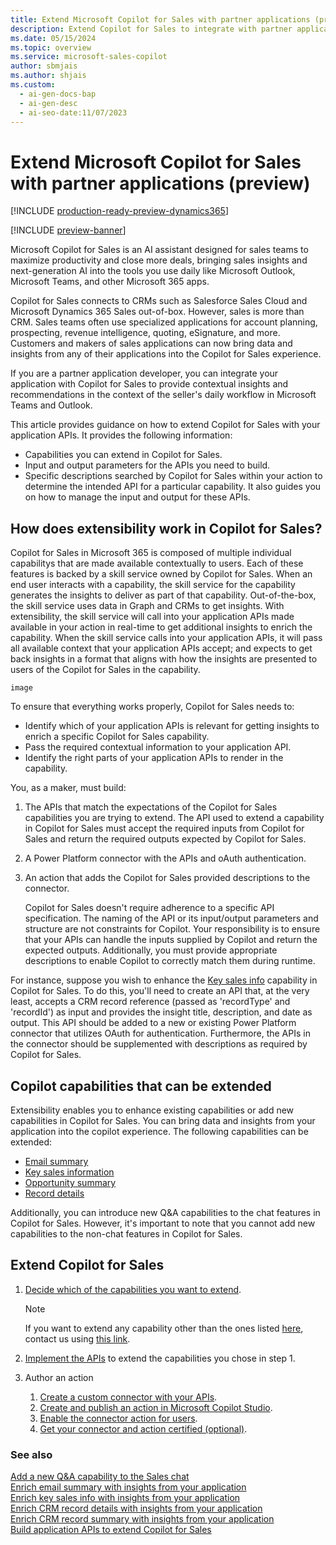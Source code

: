 ```yaml
---
title: Extend Microsoft Copilot for Sales with partner applications (preview)
description: Extend Copilot for Sales to integrate with partner applications to provide contextual insights and recommendations in Teams and Outlook.
ms.date: 05/15/2024
ms.topic: overview
ms.service: microsoft-sales-copilot
author: sbmjais
ms.author: shjais
ms.custom:
  - ai-gen-docs-bap
  - ai-gen-desc
  - ai-seo-date:11/07/2023
---
```


# Extend Microsoft Copilot for Sales with partner applications (preview)

[!INCLUDE [production-ready-preview-dynamics365](~/../shared-content/shared/preview-includes/production-ready-preview-dynamics365.md)]

[!INCLUDE [preview-banner](~/../shared-content/shared/preview-includes/preview-banner.md)]

Microsoft Copilot for Sales is an AI assistant designed for sales teams to maximize productivity and close more deals, bringing sales insights and next-generation AI into the tools you use daily like Microsoft Outlook, Microsoft Teams, and other Microsoft 365 apps.

Copilot for Sales connects to CRMs such as Salesforce Sales Cloud and Microsoft Dynamics 365 Sales out-of-box. However, sales is more than CRM. Sales teams often use specialized applications for account planning, prospecting, revenue intelligence, quoting, eSignature, and more. Customers and makers of sales applications can now bring data and insights from any of their applications into the Copilot for Sales experience. 

If you are a partner application developer, you can integrate your application with Copilot for Sales to provide contextual insights and recommendations in the context of the seller's daily workflow in Microsoft Teams and Outlook.

This article provides guidance on how to extend Copilot for Sales with your application APIs. It provides the following information:
- Capabilities you can extend in Copilot for Sales.
- Input and output parameters for the APIs you need to build.
- Specific descriptions searched by Copilot for Sales within your action to determine the intended API for a particular capability. It also guides you on how to manage the input and output for these APIs. 

## How does extensibility work in Copilot for Sales?

Copilot for Sales in Microsoft 365 is composed of multiple individual capabilitys that are made available contextually to users. Each of these features is backed by a skill service owned by Copilot for Sales. When an end user interacts with a capability, the skill service for the capability generates the insights to deliver as part of that capability. Out-of-the-box, the skill service uses data in Graph and CRMs to get insights. With extensibility, the skill service will call into your application APIs made available in your action in real-time to get additional insights to enrich the capability. When the skill service calls into your application APIs, it will pass all available context that your application APIs accept; and expects to get back insights in a format that aligns with how the insights are presented to users of the Copilot for Sales in the capability.

`image`

To ensure that everything works properly, Copilot for Sales needs to:
- Identify which of your application APIs is relevant for getting insights to enrich a specific Copilot for Sales capability.
- Pass the required contextual information to your application API.
- Identify the right parts of your application APIs to render in the capability.


You, as a maker, must build:
1. The APIs that match the expectations of the Copilot for Sales capabilities you are trying to extend. The API used to extend a capability in Copilot for Sales must accept the required inputs from Copilot for Sales and return the required outputs expected by Copilot for Sales.
1. A Power Platform connector with the APIs and oAuth authentication.
1. An action that adds the Copilot for Sales provided descriptions to the connector.

    Copilot for Sales doesn't require adherence to a specific API specification. The naming of the API or its input/output parameters and structure are not constraints for Copilot. Your responsibility is to ensure that your APIs can handle the inputs supplied by Copilot and return the expected outputs. Additionally, you must provide appropriate descriptions to enable Copilot to correctly match them during runtime.

For instance, suppose you wish to enhance the [Key sales info](key-sales-info.md) capability in Copilot for Sales. To do this, you'll need to create an API that, at the very least, accepts a CRM record reference (passed as 'recordType' and 'recordId') as input and provides the insight title, description, and date as output. This API should be added to a new or existing Power Platform connector that utilizes OAuth for authentication. Furthermore, the APIs in the connector should be supplemented with descriptions as required by Copilot for Sales.

## Copilot capabilities that can be extended

Extensibility enables you to enhance existing capabilities or add new capabilities in Copilot for Sales. You can bring data and insights from your application into the copilot experience. The following capabilities can be extended:
- [Email summary](email-summary-premium.md)
- [Key sales information](key-sales-info.md)
- [Opportunity summary](view-opportunity-summary.md)
- [Record details](view-record-details.md)

Additionally, you can introduce new Q&A capabilities to the chat features in Copilot for Sales. However, it's important to note that you cannot add new capabilities to the non-chat features in Copilot for Sales.

## Extend Copilot for Sales

1. [Decide which of the capabilities you want to extend](#copilot-capabilities-that-can-be-extended).
    
    > [!NOTE]
    > If you want to extend any capability other than the ones listed [here](#copilot-capabilities-that-can-be-extended), contact us using [this link](https://aka.ms/SalesCopilotPartnerSignUp).

2. [Implement the APIs](build-apis.md) to extend the capabilities you chose in step 1.

1. Author an action
    1. [Create a custom connector with your APIs](custom-connector-action.md#create-and-test-a-custom-connector-in-power-platform).
    1. [Create and publish an action in Microsoft Copilot Studio](custom-connector-action.md#create-and-publish-an-action-in-microsoft-copilot-studio).
    1. [Enable the connector action for users](custom-connector-action.md#enable-the-connector-action-for-users).
    1. [Get your connector and action certified (optional)](custom-connector-action.md#get-your-connector-and-action-certified-optional).


### See also

[Add a new Q&A capability to the Sales chat](extend-m365-chat.md)<br>
[Enrich email summary with insights from your application](extend-email-summary.md)<br>
[Enrich key sales info with insights from your application](extend-key-sales-info.md)<br>
[Enrich CRM record details with insights from your application](extend-record-details.md)<br>
[Enrich CRM record summary with insights from your application](extend-record-summary.md)<br>
[Build application APIs to extend Copilot for Sales](build-apis.md)